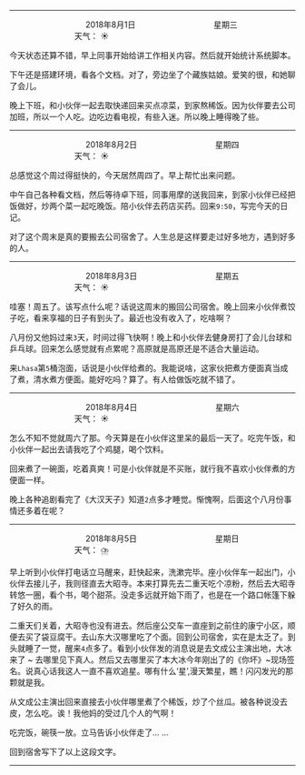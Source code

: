 ***
&nbsp;&nbsp;&nbsp;&nbsp;&nbsp;&nbsp;&nbsp;&nbsp;&nbsp;&nbsp;&nbsp;&nbsp;&nbsp;&nbsp;&nbsp;&nbsp;&nbsp;&nbsp;
&nbsp;&nbsp;&nbsp;&nbsp;&nbsp;&nbsp;&nbsp;&nbsp;&nbsp;&nbsp;&nbsp;&nbsp;&nbsp;&nbsp;           2018年8月1日
&nbsp;&nbsp;&nbsp;&nbsp;&nbsp;&nbsp;&nbsp;&nbsp;&nbsp;&nbsp;&nbsp;&nbsp;&nbsp;&nbsp;&nbsp;&nbsp;&nbsp;&nbsp;
&nbsp;&nbsp;&nbsp;&nbsp;&nbsp;&nbsp;&nbsp;&nbsp;&nbsp;&nbsp;&nbsp;&nbsp;&nbsp;&nbsp;                星期三
&nbsp;&nbsp;&nbsp;&nbsp;&nbsp;&nbsp;&nbsp;&nbsp;&nbsp;&nbsp;&nbsp;&nbsp;&nbsp;&nbsp;&nbsp;&nbsp;&nbsp;&nbsp;
&nbsp;&nbsp;&nbsp;&nbsp;&nbsp;&nbsp;&nbsp;&nbsp;&nbsp;&nbsp;&nbsp;&nbsp;&nbsp;&nbsp;&nbsp;&nbsp;&nbsp;&nbsp;
&nbsp;&nbsp;&nbsp;&nbsp;&nbsp;&nbsp;&nbsp;&nbsp;&nbsp;                                       天气： :sunny:

今天状态还算不错，早上同事开始给讲工作相关内容。然后就开始统计系统脚本。

下午还是搭建环境，看各个文档。对了，旁边坐了个藏族姑娘。爱笑的很，和她聊了会儿。

晚上下班，和小伙伴一起去取快递回来买点凉菜，到家熬稀饭。因为伙伴要去公司加班，所以一个人吃。边吃边看电视，有些入迷。所以晚上睡得晚了些。

***

&nbsp;&nbsp;&nbsp;&nbsp;&nbsp;&nbsp;&nbsp;&nbsp;&nbsp;&nbsp;&nbsp;&nbsp;&nbsp;&nbsp;&nbsp;&nbsp;&nbsp;&nbsp;
&nbsp;&nbsp;&nbsp;&nbsp;&nbsp;&nbsp;&nbsp;&nbsp;&nbsp;&nbsp;&nbsp;&nbsp;&nbsp;&nbsp;           2018年8月2日
&nbsp;&nbsp;&nbsp;&nbsp;&nbsp;&nbsp;&nbsp;&nbsp;&nbsp;&nbsp;&nbsp;&nbsp;&nbsp;&nbsp;&nbsp;&nbsp;&nbsp;&nbsp;
&nbsp;&nbsp;&nbsp;&nbsp;&nbsp;&nbsp;&nbsp;&nbsp;&nbsp;&nbsp;&nbsp;&nbsp;&nbsp;&nbsp;                星期四
&nbsp;&nbsp;&nbsp;&nbsp;&nbsp;&nbsp;&nbsp;&nbsp;&nbsp;&nbsp;&nbsp;&nbsp;&nbsp;&nbsp;&nbsp;&nbsp;&nbsp;&nbsp;
&nbsp;&nbsp;&nbsp;&nbsp;&nbsp;&nbsp;&nbsp;&nbsp;&nbsp;&nbsp;&nbsp;&nbsp;&nbsp;&nbsp;&nbsp;&nbsp;&nbsp;&nbsp;
&nbsp;&nbsp;&nbsp;&nbsp;&nbsp;&nbsp;&nbsp;&nbsp;&nbsp;                                       天气： :sunny:

总感觉这个周过得挺快的，今天居然周四了。早上帮忙出来问题。

中午自己各种看文档，然后等待卓下班，同事用摩的送我回来，到家小伙伴已经把饭做好，炒两个菜一起吃晚饭。陪小伙伴去药店买药。回来`9:50`，写完今天的日记。

对了这个周末是真的要搬去公司宿舍了。人生总是这样要走过好多地方，遇到好多的人。

---

&nbsp;&nbsp;&nbsp;&nbsp;&nbsp;&nbsp;&nbsp;&nbsp;&nbsp;&nbsp;&nbsp;&nbsp;&nbsp;&nbsp;&nbsp;&nbsp;&nbsp;&nbsp;
&nbsp;&nbsp;&nbsp;&nbsp;&nbsp;&nbsp;&nbsp;&nbsp;&nbsp;&nbsp;&nbsp;&nbsp;&nbsp;&nbsp;           2018年8月3日
&nbsp;&nbsp;&nbsp;&nbsp;&nbsp;&nbsp;&nbsp;&nbsp;&nbsp;&nbsp;&nbsp;&nbsp;&nbsp;&nbsp;&nbsp;&nbsp;&nbsp;&nbsp;
&nbsp;&nbsp;&nbsp;&nbsp;&nbsp;&nbsp;&nbsp;&nbsp;&nbsp;&nbsp;&nbsp;&nbsp;&nbsp;&nbsp;                星期五
&nbsp;&nbsp;&nbsp;&nbsp;&nbsp;&nbsp;&nbsp;&nbsp;&nbsp;&nbsp;&nbsp;&nbsp;&nbsp;&nbsp;&nbsp;&nbsp;&nbsp;&nbsp;
&nbsp;&nbsp;&nbsp;&nbsp;&nbsp;&nbsp;&nbsp;&nbsp;&nbsp;&nbsp;&nbsp;&nbsp;&nbsp;&nbsp;&nbsp;&nbsp;&nbsp;&nbsp;
&nbsp;&nbsp;&nbsp;&nbsp;&nbsp;&nbsp;&nbsp;&nbsp;&nbsp;                                       天气： :sunny:

哇塞！周五了。该写点什么呢？话说这周末的搬回公司宿舍。晚上回来小伙伴煮饺子吃，看来享福的日子有到头了。最近也没有收入了，吃啥啊？

八月份又他妈过来`3`天，时间过得飞快啊！晚上和小伙伴去健身房打了会儿台球和乒乓球。回来怎么感觉就有点累呢？高原就是高原还是不适合大量运动。

来`Lhasa`第`5`桶泡面，话说是小伙伴给煮的。我能说啥，这家伙把煮方便面真当成了煮，清水煮方便面。能好吃吗？算了。有人给做饭吃就不错了。

---

&nbsp;&nbsp;&nbsp;&nbsp;&nbsp;&nbsp;&nbsp;&nbsp;&nbsp;&nbsp;&nbsp;&nbsp;&nbsp;&nbsp;&nbsp;&nbsp;&nbsp;&nbsp;
&nbsp;&nbsp;&nbsp;&nbsp;&nbsp;&nbsp;&nbsp;&nbsp;&nbsp;&nbsp;&nbsp;&nbsp;&nbsp;&nbsp;           2018年8月4日
&nbsp;&nbsp;&nbsp;&nbsp;&nbsp;&nbsp;&nbsp;&nbsp;&nbsp;&nbsp;&nbsp;&nbsp;&nbsp;&nbsp;&nbsp;&nbsp;&nbsp;&nbsp;
&nbsp;&nbsp;&nbsp;&nbsp;&nbsp;&nbsp;&nbsp;&nbsp;&nbsp;&nbsp;&nbsp;&nbsp;&nbsp;&nbsp;                星期六
&nbsp;&nbsp;&nbsp;&nbsp;&nbsp;&nbsp;&nbsp;&nbsp;&nbsp;&nbsp;&nbsp;&nbsp;&nbsp;&nbsp;&nbsp;&nbsp;&nbsp;&nbsp;
&nbsp;&nbsp;&nbsp;&nbsp;&nbsp;&nbsp;&nbsp;&nbsp;&nbsp;&nbsp;&nbsp;&nbsp;&nbsp;&nbsp;&nbsp;&nbsp;&nbsp;&nbsp;
&nbsp;&nbsp;&nbsp;&nbsp;&nbsp;&nbsp;&nbsp;&nbsp;&nbsp;                                       天气： :sunny:

怎么不知不觉就周六了那。今天算是在小伙伴这里呆的最后一天了。吃完午饭，和小伙伴一起出去请我吃了个鸡腿，喝个饮料。

回来煮了一碗面，吃着真爽！可是小伙伴就是不买账，就行我不喜欢小伙伴煮的方便面一样。

晚上各种追剧看完了《大汉天子》知道`2`点多才睡觉。惭愧啊，后面这个八月份事情还多着在呢？

***

&nbsp;&nbsp;&nbsp;&nbsp;&nbsp;&nbsp;&nbsp;&nbsp;&nbsp;&nbsp;&nbsp;&nbsp;&nbsp;&nbsp;&nbsp;&nbsp;&nbsp;&nbsp;
&nbsp;&nbsp;&nbsp;&nbsp;&nbsp;&nbsp;&nbsp;&nbsp;&nbsp;&nbsp;&nbsp;&nbsp;&nbsp;&nbsp;           2018年8月5日
&nbsp;&nbsp;&nbsp;&nbsp;&nbsp;&nbsp;&nbsp;&nbsp;&nbsp;&nbsp;&nbsp;&nbsp;&nbsp;&nbsp;&nbsp;&nbsp;&nbsp;&nbsp;
&nbsp;&nbsp;&nbsp;&nbsp;&nbsp;&nbsp;&nbsp;&nbsp;&nbsp;&nbsp;&nbsp;&nbsp;&nbsp;&nbsp;                星期日
&nbsp;&nbsp;&nbsp;&nbsp;&nbsp;&nbsp;&nbsp;&nbsp;&nbsp;&nbsp;&nbsp;&nbsp;&nbsp;&nbsp;&nbsp;&nbsp;&nbsp;&nbsp;
&nbsp;&nbsp;&nbsp;&nbsp;&nbsp;&nbsp;&nbsp;&nbsp;&nbsp;&nbsp;&nbsp;&nbsp;&nbsp;&nbsp;&nbsp;&nbsp;&nbsp;&nbsp;
&nbsp;&nbsp;&nbsp;&nbsp;&nbsp;&nbsp;&nbsp;&nbsp;&nbsp;                                       天气： :cloud_with_lightning_and_rain:

早上听到小伙伴打电话立马醒来，赶快起来，洗漱完毕。座小伙伴车一起出门，小伙伴去接儿子，我则径直去大昭寺。本来打算先去二重天吃个凉粉，然后去大昭寺转悠一圈，看个书，喝个甜茶。没走多远就开始下雨了，也是在一个路口帐篷下躲了好久的雨。

二重天们关着，大昭寺也没有进去。然后座公交车一直座到之前住的康宁小区，顺便去买了袋豆腐干。去山东大汉哪里吃了个面。回到公司宿舍，实在是太乏了。到头就睡了一觉，醒来`4`点多了。看到小伙伴发的消息说是去文成公主演出地，大冰来了 ~ 去哪里见下真人。然后又去哪里买了本大冰今年刚出了的《你坏》~现场签名。说真心话我这人一直不喜欢追星。哪有什么‘星’,漫天繁星，瞧！闪闪发光的那颗就是我。

从文成公主演出回来直接去小伙伴哪里煮了个稀饭，炒了个丝瓜。被各种说没去皮，怎么吃。诶！我他妈的受过几个人的气啊！

吃完饭，碗筷一放。立马告诉小伙伴走了... ...

回到宿舍写下了以上这段文字。

***